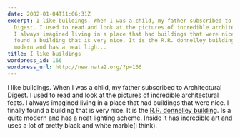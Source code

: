 ```yaml
---
date: 2002-01-04T11:06:31Z
excerpt: I like buildings. When I was a child, my father subscribed to Architectural
  Digest. I used to read and look at the pictures of incredible architectural feats.
  I always imagined living in a place that had buildings that were nice. I finally
  found a building that is very nice. It is the R.R. donnelley building. Is a quite
  modern and has a neat ligh...
title: I like buildings
wordpress_id: 166
wordpress_url: http://new.nata2.org/?p=166
---
```


I like buildings. When I was a child, my father subscribed to Architectural Digest. I used to read and look at the pictures of incredible architectural feats. I always imagined living in a place that had buildings that were nice. I finally found a building that is very nice. It is the <a href="http://www.dims.net/bm/building2.jpg">R.R. donnelley building</a>. Is a quite modern and has a neat lighting scheme. Inside it has incredible art and uses a lot of pretty black and white marble(i think).
